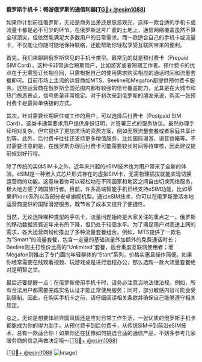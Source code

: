 **俄罗斯手机卡：畅游俄罗斯的通信利器[[TG💪+ @esim1088](https://t.me/s/esim1088)]**

如果你计划前往俄罗斯，无论是商务出差还是旅游观光，选择一款合适的手机卡或流量卡都是必不可少的环节。在俄罗斯这片广袤的土地上，通信网络覆盖虽然不算全球顶尖，但依然能满足大多数用户的日常需求。而一款适合自己的手机卡或流量卡，不仅能让你随时随地保持联络，还能帮助你轻松享受互联网带来的便利。

首先，我们来聊聊俄罗斯常见的手机卡类型。最常见的就是预付费卡（Prepaid SIM Card），这种卡非常适合短期用户，比如游客或者短期工作者。预付费卡的优点在于无需签订长期合同，只需根据自己的使用需求购买相应的通话时间和流量套餐即可。目前市场上主流的运营商如MTS、Beeline和Megafon都提供预付费卡服务。这些运营商在俄罗斯全国范围内都有较强的信号覆盖能力，尤其是在大城市和热门旅游景点，信号质量非常稳定。对于初次来到俄罗斯的朋友来说，购买一张预付费卡是最简单快捷的方式。

其次，针对需要长期居住或工作的用户，可以选择后付费卡（Postpaid SIM Card）。这类卡通常要求用户提供身份证明，并签署正式的服务协议。虽然办理手续相对复杂，但它提供了更加灵活的资费方案，例如无限流量套餐或者家庭共享计划等。此外，后付费卡往往还支持更多增值服务，比如国际漫游、语音信箱等。不过需要注意的是，在俄罗斯办理后付费卡可能需要较长时间等待审核，因此建议提前规划好行程。

除了传统的实体SIM卡之外，近年来兴起的eSIM技术也为用户带来了全新的体验。eSIM是一种嵌入式芯片形式存在的虚拟SIM卡，无需物理插拔就能实现切换运营商的功能。这意味着你可以轻松地在不同国家和地区之间自由切换网络服务，极大地方便了跨国旅行者。目前，许多高端智能手机已经支持eSIM功能，比如苹果iPhone系列以及部分安卓旗舰机型。通过eSIM技术，你可以在俄罗斯激活本地运营商提供的国际漫游服务，既节省了成本又提升了便捷性。

当然，无论选择哪种类型的手机卡，流量问题始终是大家关注的重点之一。俄罗斯的移动数据资费近年来有所下降，但仍处于较高水平。为了满足用户对高速上网的需求，各大运营商纷纷推出了多种流量套餐组合。例如，MTS提供了一款名为“Smart”的流量套餐，包含一定量的基础流量外加额外的免费通话时长；Beeline则主打性价比高的“Unlimited”套餐，适合重度互联网使用者；而Megafon则推出了专门面向年轻群体的“Start”系列，价格实惠且操作简便。如果你经常需要在线观看视频、玩游戏或是进行远程办公，那么选购一款大流量套餐绝对是明智之举。

最后还要提醒一点：在俄罗斯使用手机卡时，请务必注意当地法律法规。例如，所有合法用户都需要完成实名认证才能正常使用服务；同时，部分敏感内容可能会受到限制。因此，在购买手机卡之前，请仔细阅读相关条款并确保自己能够遵守相关规定。

总之，无论是想要体验异国风情还是应对日常工作生活，一张优质的俄罗斯手机卡都能成为你的得力助手。从预付费卡到后付费卡，从传统SIM卡到前沿eSIM技术，总有一款适合你！如果你还在犹豫如何挑选合适的通信产品，不妨多参考几家服务商的信息再做决定哦～[[TG💪+ @esim1088](https://t.me/s/esim1088)]

[[TG💪+ @esim1088](https://t.me/s/esim1088) ![Image](https://i.postimg.cc/4NQfJmqS/Snipaste-2025-05-13-00-14-12.png)]